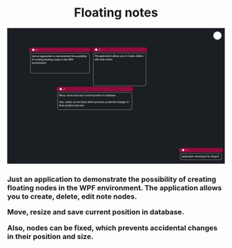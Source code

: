<h1 align="center"> Floating notes  </h1>  
<img src="https://github.com/SawHimself/Notes3/blob/master/Screenshots/Demo2.png">

<h3>
Just an application to demonstrate the possibility of creating floating nodes in the WPF environment.  
The application allows you to create, delete, edit note nodes.   

  Move, resize and save current position in database. 

Also, nodes can be fixed, which prevents accidental changes in their position and size.
</h3>
